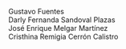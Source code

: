 Gustavo Fuentes  
Darly Fernanda Sandoval Plazas  
José Enrique Melgar Martínez  
Cristhina Remigia Cerrón Calistro 
